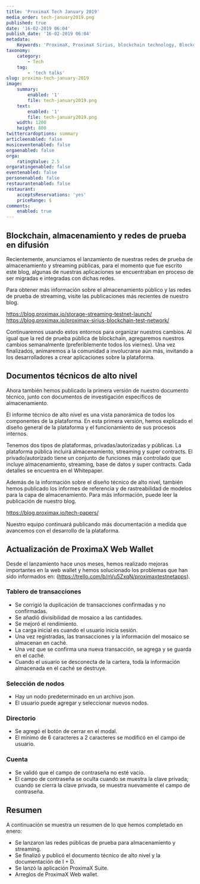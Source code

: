 ```yaml
---
title: 'ProximaX Tech January 2019'
media_order: tech-january2019.png
published: true
date: '16-02-2019 06:04'
publish_date: '16-02-2019 06:04'
metadata:
    Keywords: 'ProximaX, ProximaX Sirius, blockchain technology, Blockchain powered, Blockchain protocol, Distributed ledger technology, DLT, dlt, Distributed ledger, Decentralized database, Decentralized database technology, Decentralized storage, Decentralized storage technology, Decentralized supply chain, Decentralized streaming, Integrated and distributed ledger technology, IaDLt, Peer-to-peer technology, Peer to peer streaming, Peer to peer, Consensus mechanism, Consensus protocol, Asymmetric encryption, Data encryption, Off-chain storage, Off-chain streaming, Distributed File Management System, DFMS, Super Contract, Immutability, Data encryption, Encrypted by default, Permissioned, Permission based, Tokenomics, Token economics, Crypto trading, Cryptocurrency, Supply chain, CSD, Central Securities Depository, STO, Security Token Offering, Decentralized supply chain, STO, Private blockchain, DAapps, Decentralized applications, Blockchain apps, Streaming Layer, Streaming Node, Storage Layer, Storage Node, Sharded Information, Sharded Data, Use Case, Use Cases, Blockchain Consensus, Consensus Protocol, Enterprise Solution, Enterprise Solutions, System Integration, Transparency, Immutability, Irreversibility, Traceability, Proof of Bandwidth, Proof of Conflation Aggregate, Proof of Storage, Encryption, Data Security, Data Privacy, Cyber Security, Hackers, Hacking, Nodes, Public Chain, Private Chain, Hybrid Chain, Public & Private Chain, Catapult, SDK, SDKs, Software Development Kits, Super Contract, Super Contracts, Smart Contract, Smart Contracts, Peer-to-Peer , Peer-to-Peer Storage, Software-as-a-Service, SaaS, Lon Wong, PSP, PeerStream, PeerStream Protocol, Anonymous streaming, New Economic Model, New Economic Model Foundation, 482.solutions, Ministry of Community Development UAE, Dragonfly  Fintech, Xarcade, Testnet, Test network, Mainnet, Main network, Tokenomics, Token Economics, XPX, Crypto Currency, Crypto Currencies, Crypto Exchange, Crypto Exchanges, Bitcoin, Zero trust, Escrow, Onchain escrow, Trustless swaps, Trustless, Onion routing, SIM Identity attestation, ProximaX KYC, KYC, Know Your Customer, Know Your Counter Party, Onboarding Customer, Customer Onboarding, Identity Management, Identity Management System, Identity Verification, Identity Authentication, Anti-Money Laundering, AML, RegTech, Regulation Tech, Regulation Technology, GDPR, General Data Protection Regulation, EU GDPR, European Union GDPR, European Union General Data Protection Regulation, Knowyourcustomer, Compliance system, Compliance systems, , ProximaX Suite, Office Suite, Office Collaboration, Workforce Collaboration, Collaboration, Real Time Collaboration, Office suite, word processing, Office collaboration, File sharing, Decentralized file sharing, Real Time Editing, Office Productivity, Productivity, Office Applications, Microsoft Office, Word Processor, Word Processing, Microsoft Word Spreadsheet, Spreadsheets, Excel, Microsoft Excel, Presentation, Presentations, Microsoft Powerpoint, Powerpoint, Keynote, Collabora Office, LibreOffice, Collabora Productivity, Collabora Productivity Ltd,'
taxonomy:
    category:
        - Tech
    tag:
        - 'tech talks'
slug: proxima-tech-january-2019
image:
    summary:
        enabled: '1'
        file: tech-january2019.png
    text:
        enabled: '1'
        file: tech-january2019.png
    width: 1200
    height: 800
twittercardoptions: summary
articleenabled: false
musiceventenabled: false
orgaenabled: false
orga:
    ratingValue: 2.5
orgaratingenabled: false
eventenabled: false
personenabled: false
restaurantenabled: false
restaurant:
    acceptsReservations: 'yes'
    priceRange: $
comments:
    enabled: true
---
```


## Blockchain, almacenamiento y redes de prueba en difusión

Recientemente, anunciamos el lanzamiento de nuestras redes de prueba de almacenamiento y streaming públicas, para el momento que fue escrito este blog, algunas de nuestras aplicaciones se encuentraban en proceso de ser migradas e integradas con dichas redes.

Para obtener más información sobre el almacenamiento público y las redes de prueba de streaming, visite las publicaciones más recientes de nuestro blog.

https://blog.proximax.io/storage-streaming-testnet-launch/
https://blog.proximax.io/proximax-sirius-blockchain-test-network/

Continuaremos usando estos entornos para organizar nuestros cambios. Al igual que la red de prueba pública de blockchain, agregaremos nuestros cambios semanalmente (preferiblemente todos los viernes). Una vez finalizados, animaremos a la comunidad a involucrarse aún más, invitando a los desarrolladores a crear aplicaciones sobre la plataforma.

## Documentos técnicos de alto nivel
Ahora también hemos publicado la primera versión de nuestro documento técnico, junto con documentos de investigación específicos de almacenamiento.

El informe técnico de alto nivel es una vista panorámica de todos los componentes de la plataforma. En esta primera versión, hemos explicado el diseño general de la plataforma y el funcionamiento de sus procesos internos.

Tenemos dos tipos de plataformas, privadas/autorizadas y públicas. La plataforma pública incluirá almacenamiento, streaming y super contracts. El privado/autorizado tiene un conjunto de funciones más controlado que incluye almacenamiento, streaming, base de datos y super contracts. Cada detalles se encuentra en el Whitepaper.

Además de la información sobre el diseño técnico de alto nivel, también hemos publicado los informes de referencia y de rastreabilidad de modelos para la capa de almacenamiento. Para más información, puede leer la publicación de nuestro blog.

https://blog.proximax.io/tech-papers/

Nuestro equipo continuará publicando más documentación a medida que avancemos con el desarrollo de la plataforma.

## Actualización de ProximaX Web Wallet
Desde el lanzamiento hace unos meses, hemos realizado mejoras importantes en la web wallet y hemos solucionado los problemas que han sido informados en: (https://trello.com/b/nVu5ZxqN/proximaxtestnetapps).

### Tablero de transacciones
* Se corrigió la duplicación de transacciones confirmadas y no confirmadas.
* Se añadió divisibilidad de mosaico a las cantidades.
* Se mejoró el rendimiento.
* La carga inicial es cuando el usuario inicia sesión.
* Una vez registradas, las transacciones y la información del mosaico se almacenan en caché.
* Una vez que se confirma una nueva transacción, se agrega y se guarda en el caché.
* Cuando el usuario se desconecta de la cartera, toda la información almacenada en el caché se destruye.

### Selección de nodos
* Hay un nodo predeterminado en un archivo json.
* El usuario puede agregar y seleccionar nuevos nodos.

### Directorio
* Se agregó el botón de cerrar en el modal.
* El mínimo de 6 caracteres a 2 caracteres se modificó en el campo de usuario.

### Cuenta
* Se validó que el campo de contraseña no esté vacío.
* El campo de contraseña se oculta cuando se muestra la clave privada; cuando se cierra la clave privada, se muestra nuevamente el campo de contraseña.

## Resumen
A continuación se muestra un resumen de lo que hemos completado en enero:

* Se lanzaron las redes públicas de prueba para almacenamiento y streaming.
* Se finalizó y publicó el documento técnico de alto nivel y la documentación de I + D.
* Se lanzó la aplicación ProximaX Suite.
* Arreglos de ProximaX Web wallet.